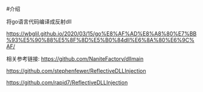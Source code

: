 #介绍

将go语言代码编译成反射dll

https://wbglil.github.io/2020/03/15/go%E8%AF%AD%E8%A8%80%E7%BB%93%E5%90%88%E5%8F%8D%E5%B0%84dll%E6%8A%80%E6%9C%AF/

相关参考链接:
https://github.com/NaniteFactory/dllmain

https://github.com/stephenfewer/ReflectiveDLLInjection

https://github.com/rapid7/ReflectiveDLLInjection
